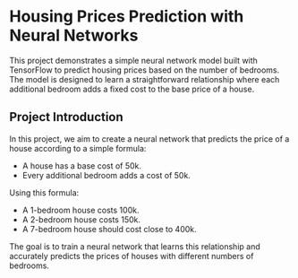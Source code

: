 # Housing Prices Prediction with Neural Networks
This project demonstrates a simple neural network model built with TensorFlow to predict housing prices based on the number of bedrooms. The model is designed to learn a straightforward relationship where each additional bedroom adds a fixed cost to the base price of a house.

## Project Introduction
In this project, we aim to create a neural network that predicts the price of a house according to a simple formula:
- A house has a base cost of 50k.
- Every additional bedroom adds a cost of 50k.

Using this formula:
- A 1-bedroom house costs 100k.
- A 2-bedroom house costs 150k.
- A 7-bedroom house should cost close to 400k.
  
The goal is to train a neural network that learns this relationship and accurately predicts the prices of houses with different numbers of bedrooms.
